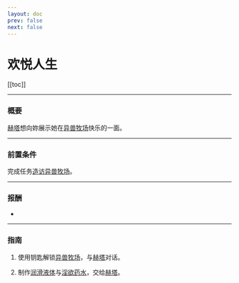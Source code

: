 ```yaml
---
layout: doc
prev: false
next: false
---
```


# 欢悦人生

[[toc]]

---

### 概要

[赫塔](#/)想向妳展示她在[异兽牧场](#/)快乐的一面。

---

### 前置条件

完成任务[造访异兽牧场](../visit_ranch/)。

---

### 报酬

- <Badge type="info" text="无" />

---

### 指南

1. 使用钥匙解锁[异兽牧场](#/)，与[赫塔](#/)对话。

2. 制作[润滑液体](#/)与[淫欲药水](#/)，交给[赫塔](#/)。

